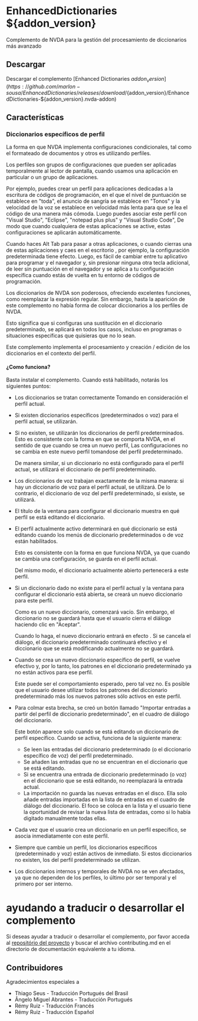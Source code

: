# EnhancedDictionaries ${addon_version}
Complemento de NVDA para la gestión del procesamiento de diccionarios más avanzado

## Descargar
Descargar el complemento [Enhanced Dictionaries ${addon_version}](https://github.com/marlon-sousa/EnhancedDictionaries/releases/download/${addon_version}/EnhancedDictionaries-${addon_version}.nvda-addon)

## Características

### Diccionarios específicos de perfil
La forma en que NVDA implementa configuraciones condicionales, tal como  el formateado de documentos y otros es utilizando perfiles.

Los perfiles son grupos de configuraciones que pueden ser aplicadas temporalmente al lector de pantalla, cuando usamos una aplicación en particular o un grupo de aplicaciones.

Por ejemplo, puedes  crear un perfil para aplicaciones dedicadas a la escritura de códigos de programación, en el que el nivel de puntuación se establece en "toda", el anuncio de sangría se establece en "Tonos" y la velocidad de la voz  se establece en velocidad más lenta para que se lea el código de una manera más cómoda. Luego puedes asociar este perfil con "Visual Studio", "Eclipse", "notepad plus plus" y "Visual Studio Code", De modo que cuando cualquiera de estas aplicaciones se active, estas configuraciones se aplicarán automáticamente.

Cuando haces Alt Tab para pasar a otras aplicaciones, o cuando cierras una de estas aplicaciones y caes en el escritorio , por ejemplo, la configuración  predeterminada tiene efecto. Luego, es fácil de cambiar entre  tu aplicativo para programar y el navegador y, sin presionar ninguna otra tecla adicional, de leer sin puntuación en el navegador y se aplica a tu configuración específica cuando estás de vuelta en    tu entorno de códigos de programación.

Los diccionarios de NVDA son poderosos, ofreciendo excelentes funciones, como reemplazar la expresión regular. Sin embargo, hasta la aparición de  este complemento no había  forma de colocar diccionarios a los perfiles de NVDA.

Esto significa que si configuras una sustitución en el diccionario predeterminado, se aplicará en todos los casos, incluso en programas o situaciones específicas que quisieras que no lo sean.

Este complemento implementa el procesamiento y creación / edición de los diccionarios en el contexto del perfil.

#### ¿Como funciona?

Basta instalar el complemento. Cuando está habilitado, notarás los siguientes puntos:

* Los diccionarios se tratan correctamente Tomando en consideración el perfil actual.
* Si existen diccionarios específicos (predeterminados o voz) para el perfil actual, se utilizarán.
* Si no existen, se utilizarán los diccionarios de perfil predeterminados. Esto es consistente con la forma en que se comporta NVDA, en el sentido de que cuando se crea un nuevo perfil, Las configuraciones no se  cambia en este nuevo perfil tomandose del perfil predeterminado.

    De manera similar, si un diccionario no está configurado para el perfil actual, se utilizará el diccionario de perfil predeterminado.

* Los diccionarios de voz trabajan exactamente de la misma manera: si hay un diccionario de voz para el perfil actual, se utilizará. De lo contrario, el diccionario de  voz del perfil predeterminado, si existe, se utilizará.
* El título de la ventana para configurar el diccionario muestra en qué perfil se está editando el diccionario.
* El perfil actualmente activo determinará en qué diccionario  se está editando cuando los menús de diccionario predeterminados o de voz están habilitados.

    Esto es consistente con la forma en que funciona NVDA, ya que cuando se cambia una configuración, se guarda en el perfil actual.

    Del mismo modo, el diccionario actualmente abierto pertenecerá a este perfil.

* Si un diccionario dado no existe para el perfil actual y la ventana para configurar el diccionario está abierta, se creará un nuevo diccionario para este perfil.

    Como es un nuevo diccionario, comenzará vacío. Sin embargo, el diccionario no se guardará hasta que el usuario cierra el diálogo haciendo clic en "Aceptar".

    Cuando lo haga, el nuevo diccionario entrará en efecto . Si se cancela el diálogo, el diccionario predeterminado continuará efectivo y el diccionario que se está modificando actualmente no se guardará.

* Cuando se crea un nuevo diccionario específico de perfil, se vuelve efectivo y, por lo tanto, los patrones en el diccionario predeterminado ya no están activos para ese perfil.

    Este puede ser el comportamiento esperado, pero tal vez no. Es posible que el usuario  desee utilizar todos los patrones del diccionario  predeterminado más los nuevos patrones sólo activos en este perfil.

* Para colmar esta brecha, se creó un botón llamado "Importar entradas a partir del perfil de diccionario predeterminado", en el cuadro de diálogo del diccionario.

    Este botón aparece solo cuando se está editando un diccionario de perfil específico. Cuando se activa, funciona de la siguiente manera:

    - Se leen las entradas del diccionario predeterminado (o el diccionario específico de voz) del perfil predeterminado.
    - Se añaden las entradas que no se encuentran en el diccionario que se está editando.
    - Si se encuentra una entrada de diccionario predeterminado (o voz) en el diccionario que se está editando, no reemplazará la entrada actual.
    - La importación no guarda las nuevas entradas en el disco. Ella solo añade entradas importadas en la lista de entradas en el cuadro de diálogo del diccionario. El foco se coloca en la lista y el usuario tiene la oportunidad de revisar la nueva lista de entradas, como si lo había digitado manualmente todas ellas.

* Cada vez que el usuario crea un diccionario en un perfil específico, se asocia inmediatamente con este perfil.
* Siempre que cambie un perfil, los diccionarios específicos (predeterminado y voz) están activos de inmediato. Si estos diccionarios no existen, los del perfil predeterminado se utilizan.
* Los diccionarios internos y temporales de NVDA no se ven afectados, ya que no dependen de los perfiles, lo último por ser temporal y el primero por ser interno.

# ayudando a traducir o desarrollar el complemento

Si deseas ayudar a traducir o desarrollar el complemento, por favor  acceda al [repositório del proyecto](https://github.com/marlon-sousa/EnhancedDictionaries) y buscar el archivo contributing.md en el directorio de documentación equivalente a tu idioma.

## Contribuidores

Agradecimientos especiales a

*  Thiago Seus - Traducción Portugués del Brasil
* Ângelo Miguel Abrantes - Traducción Portugués
* Rémy Ruiz - Traducción Francés
* Rémy Ruiz - Traducción Español

